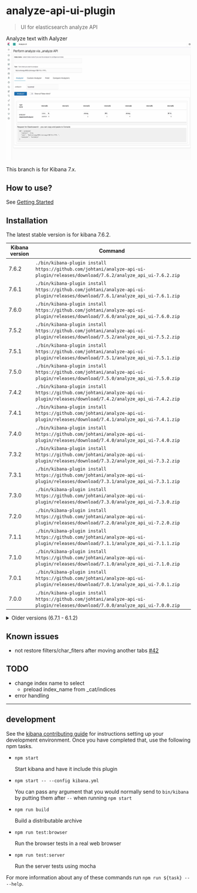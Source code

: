 # analyze-api-ui-plugin

> UI for elasticsearch analyze API

Analyze text with Aalyzer
![Sample image](docs/sample_image.jpg)

This branch is for Kibana 7.x.

## How to use?

See [Getting Started](docs/GETTING_STARTED.md)

## Installation
The latest stable version is for kibana 7.6.2.

| Kibana version | Command |
| ---------- | ------- |
| 7.6.2 | `./bin/kibana-plugin install https://github.com/johtani/analyze-api-ui-plugin/releases/download/7.6.2/analyze_api_ui-7.6.2.zip`
| 7.6.1 | `./bin/kibana-plugin install https://github.com/johtani/analyze-api-ui-plugin/releases/download/7.6.1/analyze_api_ui-7.6.1.zip`
| 7.6.0 | `./bin/kibana-plugin install https://github.com/johtani/analyze-api-ui-plugin/releases/download/7.6.0/analyze_api_ui-7.6.0.zip`
| 7.5.2 | `./bin/kibana-plugin install https://github.com/johtani/analyze-api-ui-plugin/releases/download/7.5.2/analyze_api_ui-7.5.2.zip`
| 7.5.1 | `./bin/kibana-plugin install https://github.com/johtani/analyze-api-ui-plugin/releases/download/7.5.1/analyze_api_ui-7.5.1.zip`
| 7.5.0 | `./bin/kibana-plugin install https://github.com/johtani/analyze-api-ui-plugin/releases/download/7.5.0/analyze_api_ui-7.5.0.zip`
| 7.4.2 | `./bin/kibana-plugin install https://github.com/johtani/analyze-api-ui-plugin/releases/download/7.4.2/analyze_api_ui-7.4.2.zip`
| 7.4.1 | `./bin/kibana-plugin install https://github.com/johtani/analyze-api-ui-plugin/releases/download/7.4.1/analyze_api_ui-7.4.1.zip`
| 7.4.0 | `./bin/kibana-plugin install https://github.com/johtani/analyze-api-ui-plugin/releases/download/7.4.0/analyze_api_ui-7.4.0.zip`
| 7.3.2 | `./bin/kibana-plugin install https://github.com/johtani/analyze-api-ui-plugin/releases/download/7.3.2/analyze_api_ui-7.3.2.zip`
| 7.3.1 | `./bin/kibana-plugin install https://github.com/johtani/analyze-api-ui-plugin/releases/download/7.3.1/analyze_api_ui-7.3.1.zip`
| 7.3.0 | `./bin/kibana-plugin install https://github.com/johtani/analyze-api-ui-plugin/releases/download/7.3.0/analyze_api_ui-7.3.0.zip`
| 7.2.0 | `./bin/kibana-plugin install https://github.com/johtani/analyze-api-ui-plugin/releases/download/7.2.0/analyze_api_ui-7.2.0.zip`
| 7.1.1 | `./bin/kibana-plugin install https://github.com/johtani/analyze-api-ui-plugin/releases/download/7.1.1/analyze_api_ui-7.1.1.zip`
| 7.1.0 | `./bin/kibana-plugin install https://github.com/johtani/analyze-api-ui-plugin/releases/download/7.1.0/analyze_api_ui-7.1.0.zip`
| 7.0.1 | `./bin/kibana-plugin install https://github.com/johtani/analyze-api-ui-plugin/releases/download/7.0.1/analyze_api_ui-7.0.1.zip`
| 7.0.0 | `./bin/kibana-plugin install https://github.com/johtani/analyze-api-ui-plugin/releases/download/7.0.0/analyze_api_ui-7.0.0.zip`


<details>
  <summary>Older versions (6.7.1 - 6.1.2)</summary>

| Kibana version | Command |
| ---------- | ------- |
| 6.7.1 | `./bin/kibana-plugin install https://github.com/johtani/analyze-api-ui-plugin/releases/download/6.7.1/analyze-api-ui-plugin-6.7.1.zip`
| 6.7.0 | `./bin/kibana-plugin install https://github.com/johtani/analyze-api-ui-plugin/releases/download/6.7.0/analyze-api-ui-plugin-6.7.0.zip`
| 6.6.2 | `./bin/kibana-plugin install https://github.com/johtani/analyze-api-ui-plugin/releases/download/6.6.2/analyze-api-ui-plugin-6.6.2.zip`
| 6.6.1 | `./bin/kibana-plugin install https://github.com/johtani/analyze-api-ui-plugin/releases/download/6.6.1/analyze-api-ui-plugin-6.6.1.zip`
| 6.6.0 | `./bin/kibana-plugin install https://github.com/johtani/analyze-api-ui-plugin/releases/download/6.6.0/analyze-api-ui-plugin-6.6.0.zip`
| 6.5.4 | `./bin/kibana-plugin install https://github.com/johtani/analyze-api-ui-plugin/releases/download/6.5.4/analyze-api-ui-plugin-6.5.4.zip`
| 6.5.3 | `./bin/kibana-plugin install https://github.com/johtani/analyze-api-ui-plugin/releases/download/6.5.3/analyze-api-ui-plugin-6.5.3.zip`
| 6.5.2 | `./bin/kibana-plugin install https://github.com/johtani/analyze-api-ui-plugin/releases/download/6.5.2/analyze-api-ui-plugin-6.5.2.zip`
| 6.5.1 | `./bin/kibana-plugin install https://github.com/johtani/analyze-api-ui-plugin/releases/download/6.5.1/analyze-api-ui-plugin-6.5.1.zip`
| 6.5.0 | `./bin/kibana-plugin install https://github.com/johtani/analyze-api-ui-plugin/releases/download/6.5.0/analyze-api-ui-plugin-6.5.0.zip`
| 6.4.3 | `./bin/kibana-plugin install https://github.com/johtani/analyze-api-ui-plugin/releases/download/6.4.3/analyze-api-ui-plugin-6.4.3.zip`
| 6.4.2 | `./bin/kibana-plugin install https://github.com/johtani/analyze-api-ui-plugin/releases/download/6.4.2/analyze-api-ui-plugin-6.4.2.zip`
| 6.4.1 | `./bin/kibana-plugin install https://github.com/johtani/analyze-api-ui-plugin/releases/download/6.4.1/analyze-api-ui-plugin-6.4.1.zip`
| 6.4.0 | `./bin/kibana-plugin install https://github.com/johtani/analyze-api-ui-plugin/releases/download/6.4.0/analyze-api-ui-plugin-6.4.0.zip`
| 6.3.2 | `./bin/kibana-plugin install https://github.com/johtani/analyze-api-ui-plugin/releases/download/6.3.2/analyze-api-ui-plugin-6.3.2.zip`
| 6.3.0 | `./bin/kibana-plugin install https://github.com/johtani/analyze-api-ui-plugin/releases/download/6.3.0/analyze-api-ui-plugin-6.3.0.zip`
| 6.2.4 | `./bin/kibana-plugin install https://github.com/johtani/analyze-api-ui-plugin/releases/download/6.2.4/analyze-api-ui-plugin-6.2.4.zip`
| 6.2.3 | `./bin/kibana-plugin install https://github.com/johtani/analyze-api-ui-plugin/releases/download/6.2.3/analyze-api-ui-plugin-6.2.3.zip`
| 6.2.2 | `./bin/kibana-plugin install https://github.com/johtani/analyze-api-ui-plugin/releases/download/6.2.2/analyze-api-ui-plugin-6.2.2.zip`
| 6.2.1 | `./bin/kibana-plugin install https://github.com/johtani/analyze-api-ui-plugin/releases/download/6.2.1/analyze-api-ui-plugin-6.2.1.zip`
| 6.2.0 | `./bin/kibana-plugin install https://github.com/johtani/analyze-api-ui-plugin/releases/download/6.2.0/analyze-api-ui-plugin-6.2.0.zip`
| 6.1.3 | `./bin/kibana-plugin install https://github.com/johtani/analyze-api-ui-plugin/releases/download/6.1.3/analyze-api-ui-plugin-6.1.3.zip`
| 6.1.2 | `./bin/kibana-plugin install https://github.com/johtani/analyze-api-ui-plugin/releases/download/6.1.2/analyze-api-ui-plugin-6.1.2.zip`

</details>

## Known issues

* not restore filters/char_fiters after moving another tabs [#42](https://github.com/johtani/analyze-api-ui-plugin/issues/42)

## TODO 

* change index name to select
    * preload index_name from _cat/indices
* error handling

---

## development

See the [kibana contributing guide](https://github.com/elastic/kibana/blob/master/CONTRIBUTING.md) for instructions setting up your development environment. Once you have completed that, use the following npm tasks.

  - `npm start`

    Start kibana and have it include this plugin

  - `npm start -- --config kibana.yml`

    You can pass any argument that you would normally send to `bin/kibana` by putting them after `--` when running `npm start`

  - `npm run build`

    Build a distributable archive

  - `npm run test:browser`

    Run the browser tests in a real web browser

  - `npm run test:server`

    Run the server tests using mocha

For more information about any of these commands run `npm run ${task} -- --help`.
